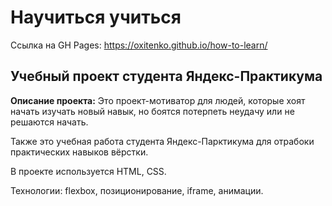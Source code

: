 # Научиться учиться

Ссылка на GH Pages: https://oxitenko.github.io/how-to-learn/


## Учебный проект студента Яндекс-Практикума

**Описание проекта:**
Это проект-мотиватор для людей, которые хоят начать изучать новый навык, но боятся потерпеть неудачу или не решаются начать.

Также это учебная работа студента Яндекс-Парктикума для отрабоки практических навыков вёрстки.

В проекте используется HTML, CSS.

Технологии: flexbox, позиционирование, iframe, анимации.


